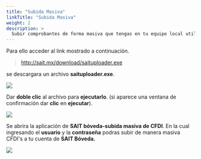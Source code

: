 ```yaml
---
title: "Subida Masiva"
linkTitle: "Subida Masiva"
weight: 2
description: >
  Subir comprobantes de forma masiva que tengas en tu equipo local utilizando una aplicación de escritorio que te permite hacerlo en pocos pasos.
---
```


Para ello acceder al link mostrado a continuación.

> http://sait.mx/download/saituploader.exe

se descargara un archivo **saituploader.exe**.

![](exe.png)

Dar **doble clic** al archivo para **ejecutarlo**.
(si aparece una ventana de confirmación dar **clic** en **ejecutar**).

![](ejecutar.png)

Se abrira la aplicación de **SAIT bóveda-subida masiva de CFDI**. En la cual ingresando el **usuario**
y la **contraseña** podras subir de manera masiva CFDI's a tu cuenta de **SAIT Bóveda.**

![](uploader.png)
